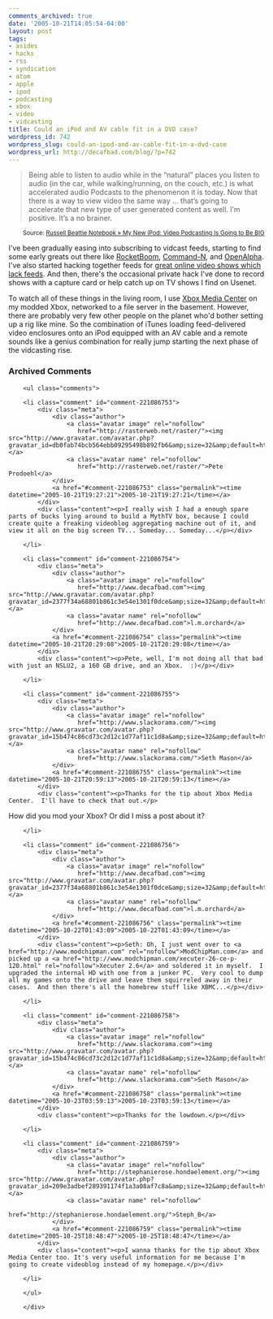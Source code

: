 ```yaml
---
comments_archived: true
date: '2005-10-21T14:05:54-04:00'
layout: post
tags:
- asides
- hacks
- rss
- syndication
- atom
- apple
- ipod
- podcasting
- xbox
- video
- vidcasting
title: Could an iPod and AV cable fit in a DVD case?
wordpress_id: 742
wordpress_slug: could-an-ipod-and-av-cable-fit-in-a-dvd-case
wordpress_url: http://decafbad.com/blog/?p=742
---
```

<blockquote cite="http://www.russellbeattie.com/notebook/1008657.html">Being able to listen to audio while in the “natural” places you listen to audio (in the car, while walking/running, on the couch, etc.) is what accelerated audio Podcasts to the phenomenon it is today.  Now that there is a way to view video the same way ... that’s going to accelerate that new type of user generated content as well. I’m positive. It’s a no brainer.</blockquote>
<small style="text-align:right; display:block">Source: <a href="http://www.russellbeattie.com/notebook/1008657.html">Russell Beattie Notebook » My New iPod: Video Podcasting Is Going to Be BIG</a></small>

I've been gradually easing into subscribing to vidcast feeds, starting to find some early greats out there like [RocketBoom][rb], [Command-N][cn], and [OpenAlpha][oa].  I've also started hacking together feeds for [great online video shows which lack feeds][shows].  And then, there's the occasional private hack I've done to record shows with a capture card or help catch up on TV shows I find on Usenet.  

To watch all of these things in the living room, I use [Xbox Media Center][xbmc] on my modded Xbox, networked to a file server in the basement.  However, there are probably very few other people on the planet who'd bother setting up a rig like mine.  So the combination of iTunes loading feed-delivered video enclosures onto an iPod equipped with an AV cable and a remote sounds like a genius combination for really jump starting the next phase of the vidcasting rise.

<!-- tags: apple ipod video syndication rss atom podcasting vidcasting hacks xbox -->

[xbmc]: http://www.xboxmediacenter.com/
[rb]: http://www.rocketboom.com/vlog/
[cn]: http://www.commandn.net/
[oa]: http://openalpha.tv
[shows]: http://decafbad.com/blog/2005/10/13/internet-tv-wheres-the-feed

<div id="comments" class="comments archived-comments">
            <h3>Archived Comments</h3>
            
        <ul class="comments">
            
        <li class="comment" id="comment-221086753">
            <div class="meta">
                <div class="author">
                    <a class="avatar image" rel="nofollow" 
                       href="http://rasterweb.net/raster/"><img src="http://www.gravatar.com/avatar.php?gravatar_id=db0fab74bcb564ebb09295498b892fb6&amp;size=32&amp;default=http://mediacdn.disqus.com/1320279820/images/noavatar32.png"/></a>
                    <a class="avatar name" rel="nofollow" 
                       href="http://rasterweb.net/raster/">Pete Prodoehl</a>
                </div>
                <a href="#comment-221086753" class="permalink"><time datetime="2005-10-21T19:27:21">2005-10-21T19:27:21</time></a>
            </div>
            <div class="content"><p>I really wish I had a enough spare parts of bucks lying around to build a MythTV box, because I could create quite a freaking videoblog aggregating machine out of it, and view it all on the big screen TV... Someday... Someday...</p></div>
            
        </li>
    
        <li class="comment" id="comment-221086754">
            <div class="meta">
                <div class="author">
                    <a class="avatar image" rel="nofollow" 
                       href="http://www.decafbad.com"><img src="http://www.gravatar.com/avatar.php?gravatar_id=2377f34a68801b861c3e54e1301f0dce&amp;size=32&amp;default=http://mediacdn.disqus.com/1320279820/images/noavatar32.png"/></a>
                    <a class="avatar name" rel="nofollow" 
                       href="http://www.decafbad.com">l.m.orchard</a>
                </div>
                <a href="#comment-221086754" class="permalink"><time datetime="2005-10-21T20:29:08">2005-10-21T20:29:08</time></a>
            </div>
            <div class="content"><p>Pete, well, I'm not doing all that bad with just an NSLU2, a 160 GB drive, and an Xbox.  :)</p></div>
            
        </li>
    
        <li class="comment" id="comment-221086755">
            <div class="meta">
                <div class="author">
                    <a class="avatar image" rel="nofollow" 
                       href="http://www.slackorama.com/"><img src="http://www.gravatar.com/avatar.php?gravatar_id=15b474c86cd73c2d12c1d77af11c1d8a&amp;size=32&amp;default=http://mediacdn.disqus.com/1320279820/images/noavatar32.png"/></a>
                    <a class="avatar name" rel="nofollow" 
                       href="http://www.slackorama.com/">Seth Mason</a>
                </div>
                <a href="#comment-221086755" class="permalink"><time datetime="2005-10-21T20:59:13">2005-10-21T20:59:13</time></a>
            </div>
            <div class="content"><p>Thanks for the tip about Xbox Media Center.  I'll have to check that out.</p>

<p>How did you mod your Xbox?  Or did I miss a post about it?</p></div>
            
        </li>
    
        <li class="comment" id="comment-221086756">
            <div class="meta">
                <div class="author">
                    <a class="avatar image" rel="nofollow" 
                       href="http://www.decafbad.com"><img src="http://www.gravatar.com/avatar.php?gravatar_id=2377f34a68801b861c3e54e1301f0dce&amp;size=32&amp;default=http://mediacdn.disqus.com/1320279820/images/noavatar32.png"/></a>
                    <a class="avatar name" rel="nofollow" 
                       href="http://www.decafbad.com">l.m.orchard</a>
                </div>
                <a href="#comment-221086756" class="permalink"><time datetime="2005-10-22T01:43:09">2005-10-22T01:43:09</time></a>
            </div>
            <div class="content"><p>Seth: Oh, I just went over to <a href="http://www.modchipman.com" rel="nofollow">ModChipMan.com</a> and picked up a <a href="http://www.modchipman.com/xecuter-26-ce-p-120.html" rel="nofollow">Xecuter 2.6</a> and soldered it in myself.  I upgraded the internal HD with one from a junker PC.  Very cool to dump all my games onto the drive and leave them squirreled away in their cases.  And then there's all the homebrew stuff like XBMC...</p></div>
            
        </li>
    
        <li class="comment" id="comment-221086758">
            <div class="meta">
                <div class="author">
                    <a class="avatar image" rel="nofollow" 
                       href="http://www.slackorama.com"><img src="http://www.gravatar.com/avatar.php?gravatar_id=15b474c86cd73c2d12c1d77af11c1d8a&amp;size=32&amp;default=http://mediacdn.disqus.com/1320279820/images/noavatar32.png"/></a>
                    <a class="avatar name" rel="nofollow" 
                       href="http://www.slackorama.com">Seth Mason</a>
                </div>
                <a href="#comment-221086758" class="permalink"><time datetime="2005-10-23T03:59:13">2005-10-23T03:59:13</time></a>
            </div>
            <div class="content"><p>Thanks for the lowdown.</p></div>
            
        </li>
    
        <li class="comment" id="comment-221086759">
            <div class="meta">
                <div class="author">
                    <a class="avatar image" rel="nofollow" 
                       href="http://stephanierose.hondaelement.org/"><img src="http://www.gravatar.com/avatar.php?gravatar_id=209e3adbef289391174f1a3a08af7c8a&amp;size=32&amp;default=http://mediacdn.disqus.com/1320279820/images/noavatar32.png"/></a>
                    <a class="avatar name" rel="nofollow" 
                       href="http://stephanierose.hondaelement.org/">Steph_B</a>
                </div>
                <a href="#comment-221086759" class="permalink"><time datetime="2005-10-25T18:48:47">2005-10-25T18:48:47</time></a>
            </div>
            <div class="content"><p>I wanna thanks for the tip about Xbox Media Center too. It's very useful information for me because I'm going to create videoblog instead of my homepage.</p></div>
            
        </li>
    
        </ul>
    
        </div>
    